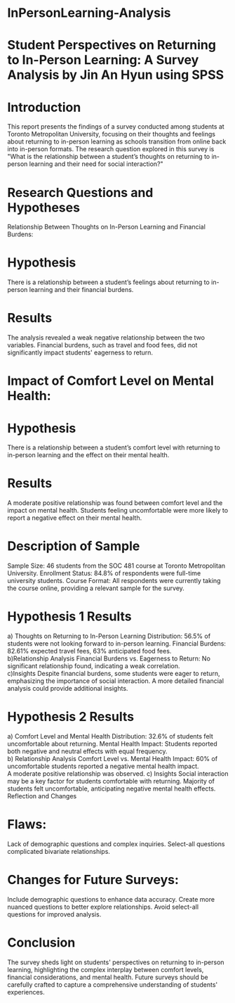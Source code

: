# InPersonLearning-Analysis

# Student Perspectives on Returning to In-Person Learning: A Survey Analysis by Jin An Hyun using SPSS
# Introduction
This report presents the findings of a survey conducted among students at Toronto Metropolitan University, focusing on their thoughts and feelings about returning to in-person learning as schools transition from online back into in-person formats. The research question explored in this survey is "What is the relationship between a student’s thoughts on returning to in-person learning and their need for social interaction?"

# Research Questions and Hypotheses
Relationship Between Thoughts on In-Person Learning and Financial Burdens:

# Hypothesis
There is a relationship between a student’s feelings about returning to in-person learning and their financial burdens.
# Results
The analysis revealed a weak negative relationship between the two variables. Financial burdens, such as travel and food fees, did not significantly impact students' eagerness to return.

# Impact of Comfort Level on Mental Health:

# Hypothesis
There is a relationship between a student’s comfort level with returning to in-person learning and the effect on their mental health.
# Results 
A moderate positive relationship was found between comfort level and the impact on mental health. Students feeling uncomfortable were more likely to report a negative effect on their mental health.
# Description of Sample
Sample Size: 46 students from the SOC 481 course at Toronto Metropolitan University.
Enrollment Status: 84.8% of respondents were full-time university students.
Course Format: All respondents were currently taking the course online, providing a relevant sample for the survey.
# Hypothesis 1 Results
a) Thoughts on Returning to In-Person Learning
Distribution: 56.5% of students were not looking forward to in-person learning.
Financial Burdens: 82.61% expected travel fees, 63% anticipated food fees.<br />
b)Relationship Analysis
Financial Burdens vs. Eagerness to Return:
No significant relationship found, indicating a weak correlation.<br />
c)Insights
Despite financial burdens, some students were eager to return, emphasizing the importance of social interaction.
A more detailed financial analysis could provide additional insights.
# Hypothesis 2 Results
a) Comfort Level and Mental Health
Distribution: 32.6% of students felt uncomfortable about returning.
Mental Health Impact: Students reported both negative and neutral effects with equal frequency.<br />
b) Relationship Analysis
Comfort Level vs. Mental Health Impact:
60% of uncomfortable students reported a negative mental health impact.<br />
A moderate positive relationship was observed.
c) Insights
Social interaction may be a key factor for students comfortable with returning.
Majority of students felt uncomfortable, anticipating negative mental health effects.
Reflection and Changes
# Flaws:
Lack of demographic questions and complex inquiries.
Select-all questions complicated bivariate relationships.
# Changes for Future Surveys:
Include demographic questions to enhance data accuracy.
Create more nuanced questions to better explore relationships.
Avoid select-all questions for improved analysis.
# Conclusion
The survey sheds light on students' perspectives on returning to in-person learning, highlighting the complex interplay between comfort levels, financial considerations, and mental health. Future surveys should be carefully crafted to capture a comprehensive understanding of students' experiences.
